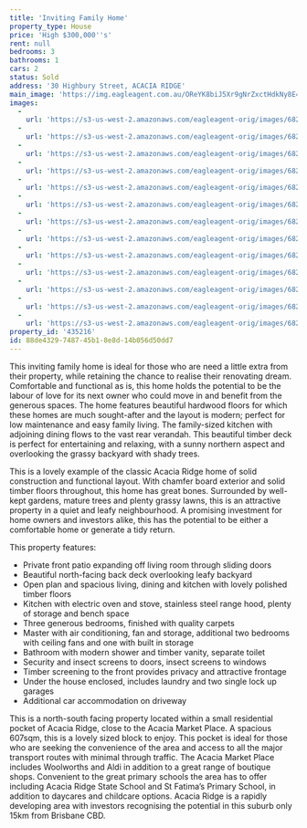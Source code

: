 ```yaml
---
title: 'Inviting Family Home'
property_type: House
price: 'High $300,000''s'
rent: null
bedrooms: 3
bathrooms: 1
cars: 2
status: Sold
address: '30 Highbury Street, ACACIA RIDGE'
main_image: 'https://img.eagleagent.com.au/OReYK8biJ5Xr9gNrZxctHdkNy8E=/1280x854/smart/https://s3-us-west-2.amazonaws.com/eagleagent-orig/images/6821834/127852270-image-M.jpg'
images:
  -
    url: 'https://s3-us-west-2.amazonaws.com/eagleagent-orig/images/6821846/127852270-image-L.jpg'
  -
    url: 'https://s3-us-west-2.amazonaws.com/eagleagent-orig/images/6821845/127852270-image-K.jpg'
  -
    url: 'https://s3-us-west-2.amazonaws.com/eagleagent-orig/images/6821844/127852270-image-J.jpg'
  -
    url: 'https://s3-us-west-2.amazonaws.com/eagleagent-orig/images/6821843/127852270-image-I.jpg'
  -
    url: 'https://s3-us-west-2.amazonaws.com/eagleagent-orig/images/6821842/127852270-image-H.jpg'
  -
    url: 'https://s3-us-west-2.amazonaws.com/eagleagent-orig/images/6821841/127852270-image-G.jpg'
  -
    url: 'https://s3-us-west-2.amazonaws.com/eagleagent-orig/images/6821840/127852270-image-F.jpg'
  -
    url: 'https://s3-us-west-2.amazonaws.com/eagleagent-orig/images/6821839/127852270-image-E.jpg'
  -
    url: 'https://s3-us-west-2.amazonaws.com/eagleagent-orig/images/6821838/127852270-image-D.jpg'
  -
    url: 'https://s3-us-west-2.amazonaws.com/eagleagent-orig/images/6821837/127852270-image-C.jpg'
  -
    url: 'https://s3-us-west-2.amazonaws.com/eagleagent-orig/images/6821836/127852270-image-B.jpg'
  -
    url: 'https://s3-us-west-2.amazonaws.com/eagleagent-orig/images/6821835/127852270-image-A.jpg'
  -
    url: 'https://s3-us-west-2.amazonaws.com/eagleagent-orig/images/6821834/127852270-image-M.jpg'
property_id: '435216'
id: 88de4329-7487-45b1-8e8d-14b056d50dd7
---
```

This inviting family home is ideal for those who are need a little extra from their property, while retaining the chance to realise their renovating dream. Comfortable and functional as is, this home holds the potential to be the labour of love for its next owner who could move in and benefit from the generous spaces. The home features beautiful hardwood floors for which these homes are much sought-after and the layout is modern; perfect for low maintenance and easy family living. The family-sized kitchen with adjoining dining flows to the vast rear verandah. This beautiful timber deck is perfect for entertaining and relaxing, with a sunny northern aspect and overlooking the grassy backyard with shady trees.

This is a lovely example of the classic Acacia Ridge home of solid construction and functional layout. With chamfer board exterior and solid timber floors throughout, this home has great bones. Surrounded by well-kept gardens, mature trees and plenty grassy lawns, this is an attractive property in a quiet and leafy neighbourhood. A promising investment for home owners and investors alike, this has the potential to be either a comfortable home or generate a tidy return.

This property features:
*  Private front patio expanding off living room through sliding doors
*  Beautiful north-facing back deck overlooking leafy backyard
*  Open plan and spacious living, dining and kitchen with lovely polished timber floors
*  Kitchen with electric oven and stove, stainless steel range hood, plenty of storage and bench space
*  Three generous bedrooms, finished with quality carpets
*  Master with air conditioning, fan and storage, additional two bedrooms with ceiling fans and one with built in storage
*  Bathroom with modern shower and timber vanity, separate toilet
*  Security and insect screens to doors, insect screens to windows
*  Timber screening to the front provides privacy and attractive frontage
*  Under the house enclosed, includes laundry and two single lock up garages
*  Additional car accommodation on driveway

This is a north-south facing property located within a small residential pocket of Acacia Ridge, close to the Acacia Market Place. A spacious 607sqm, this is a lovely sized block to enjoy. This pocket is ideal for those who are seeking the convenience of the area and access to all the major transport routes with minimal through traffic. The Acacia Market Place includes Woolworths and Aldi in addition to a great range of boutique shops. Convenient to the great primary schools the area has to offer including Acacia Ridge State School and St Fatima’s Primary School, in addition to daycares and childcare options. Acacia Ridge is a rapidly developing area with investors recognising the potential in this suburb only 15km from Brisbane CBD.